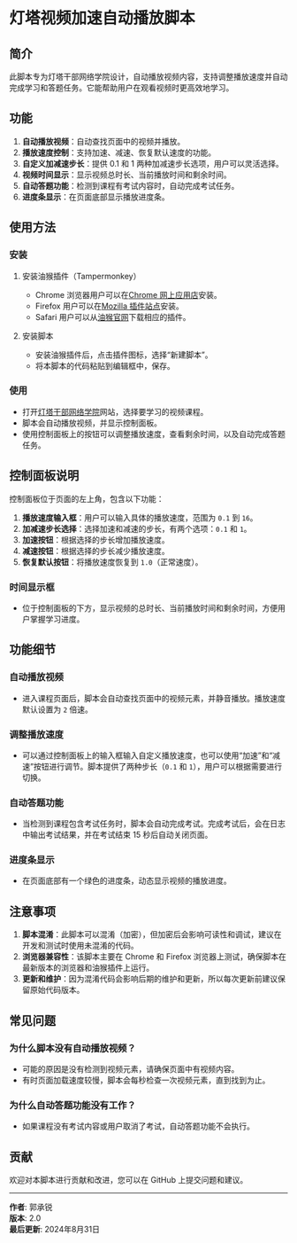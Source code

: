 # 灯塔视频加速自动播放脚本

## 简介

此脚本专为灯塔干部网络学院设计，自动播放视频内容，支持调整播放速度并自动完成学习和答题任务。它能帮助用户在观看视频时更高效地学习。

## 功能

1. **自动播放视频**：自动查找页面中的视频并播放。
2. **播放速度控制**：支持加速、减速、恢复默认速度的功能。
3. **自定义加减速步长**：提供 0.1 和 1 两种加减速步长选项，用户可以灵活选择。
4. **视频时间显示**：显示视频总时长、当前播放时间和剩余时间。
5. **自动答题功能**：检测到课程有考试内容时，自动完成考试任务。
6. **进度条显示**：在页面底部显示播放进度条。

## 使用方法

### 安装

1. 安装油猴插件（Tampermonkey）
   - Chrome 浏览器用户可以在[Chrome 网上应用店](https://chrome.google.com/webstore/detail/tampermonkey/dhdgffkkebhmkfjojejmpbldmpobfkfo?hl=zh-CN)安装。
   - Firefox 用户可以在[Mozilla 插件站点](https://addons.mozilla.org/zh-CN/firefox/addon/tampermonkey/)安装。
   - Safari 用户可以从[油猴官网](https://www.tampermonkey.net/)下载相应的插件。

2. 安装脚本
   - 安装油猴插件后，点击插件图标，选择“新建脚本”。
   - 将本脚本的代码粘贴到编辑框中，保存。

### 使用

- 打开[灯塔干部网络学院](https://gbwlxy.dtdjzx.gov.cn/)网站，选择要学习的视频课程。
- 脚本会自动播放视频，并显示控制面板。
- 使用控制面板上的按钮可以调整播放速度，查看剩余时间，以及自动完成答题任务。

## 控制面板说明

控制面板位于页面的左上角，包含以下功能：

1. **播放速度输入框**：用户可以输入具体的播放速度，范围为 `0.1` 到 `16`。
2. **加减速步长选择**：选择加速和减速的步长，有两个选项：`0.1` 和 `1`。
3. **加速按钮**：根据选择的步长增加播放速度。
4. **减速按钮**：根据选择的步长减少播放速度。
5. **恢复默认按钮**：将播放速度恢复到 `1.0`（正常速度）。

### 时间显示框

- 位于控制面板的下方，显示视频的总时长、当前播放时间和剩余时间，方便用户掌握学习进度。

## 功能细节

### 自动播放视频

- 进入课程页面后，脚本会自动查找页面中的视频元素，并静音播放。播放速度默认设置为 `2` 倍速。

### 调整播放速度

- 可以通过控制面板上的输入框输入自定义播放速度，也可以使用“加速”和“减速”按钮进行调节。脚本提供了两种步长（`0.1` 和 `1`），用户可以根据需要进行切换。

### 自动答题功能

- 当检测到课程包含考试任务时，脚本会自动完成考试。完成考试后，会在日志中输出考试结果，并在考试结束 15 秒后自动关闭页面。

### 进度条显示

- 在页面底部有一个绿色的进度条，动态显示视频的播放进度。

## 注意事项

1. **脚本混淆**：此脚本可以混淆（加密），但加密后会影响可读性和调试，建议在开发和测试时使用未混淆的代码。
2. **浏览器兼容性**：该脚本主要在 Chrome 和 Firefox 浏览器上测试，确保脚本在最新版本的浏览器和油猴插件上运行。
3. **更新和维护**：因为混淆代码会影响后期的维护和更新，所以每次更新前建议保留原始代码版本。

## 常见问题

### 为什么脚本没有自动播放视频？

- 可能的原因是没有检测到视频元素，请确保页面中有视频内容。
- 有时页面加载速度较慢，脚本会每秒检查一次视频元素，直到找到为止。

### 为什么自动答题功能没有工作？

- 如果课程没有考试内容或用户取消了考试，自动答题功能不会执行。

## 贡献

欢迎对本脚本进行贡献和改进，您可以在 GitHub 上提交问题和建议。

---

**作者**: 郭承锐  
**版本**: 2.0  
**最后更新**: 2024年8月31日
